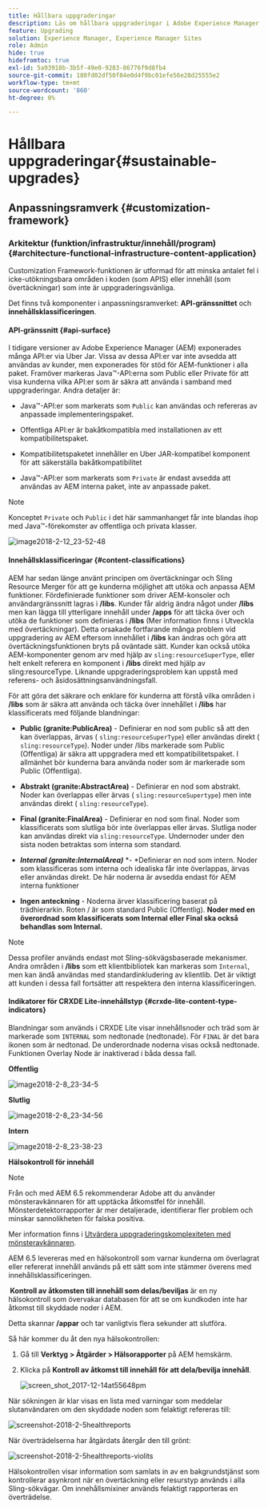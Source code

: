 ```yaml
---
title: Hållbara uppgraderingar
description: Läs om hållbara uppgraderingar i Adobe Experience Manager 6.4.
feature: Upgrading
solution: Experience Manager, Experience Manager Sites
role: Admin
hide: true
hidefromtoc: true
exl-id: 5a93918b-3b5f-49e0-9283-86776f9d8fb4
source-git-commit: 180fd02df50f84e0d4f9bc01efe56e28d25555e2
workflow-type: tm+mt
source-wordcount: '860'
ht-degree: 0%

---
```


# Hållbara uppgraderingar{#sustainable-upgrades}

## Anpassningsramverk {#customization-framework}

### Arkitektur (funktion/infrastruktur/innehåll/program)  {#architecture-functional-infrastructure-content-application}

Customization Framework-funktionen är utformad för att minska antalet fel i icke-utökningsbara områden i koden (som APIS) eller innehåll (som övertäckningar) som inte är uppgraderingsvänliga.

Det finns två komponenter i anpassningsramverket: **API-gränssnittet** och **innehållsklassificeringen**.

#### API-gränssnitt {#api-surface}

I tidigare versioner av Adobe Experience Manager (AEM) exponerades många API:er via Uber Jar. Vissa av dessa API:er var inte avsedda att användas av kunder, men exponerades för stöd för AEM-funktioner i alla paket. Framöver markeras Java™-API:erna som Public eller Private för att visa kunderna vilka API:er som är säkra att använda i samband med uppgraderingar. Andra detaljer är:

* Java™-API:er som markerats som `Public` kan användas och refereras av anpassade implementeringspaket.

* Offentliga API:er är bakåtkompatibla med installationen av ett kompatibilitetspaket.
* Kompatibilitetspaketet innehåller en Uber JAR-kompatibel komponent för att säkerställa bakåtkompatibilitet
* Java™-API:er som markerats som `Private` är endast avsedda att användas av AEM interna paket, inte av anpassade paket.

>[!NOTE]
>
>Konceptet `Private` och `Public` i det här sammanhanget får inte blandas ihop med Java™-förekomster av offentliga och privata klasser.

![image2018-2-12_23-52-48](assets/image2018-2-12_23-52-48.png)

#### Innehållsklassificeringar {#content-classifications}

AEM har sedan länge använt principen om övertäckningar och Sling Resource Merger för att ge kunderna möjlighet att utöka och anpassa AEM funktioner. Fördefinierade funktioner som driver AEM-konsoler och användargränssnitt lagras i **/libs**. Kunder får aldrig ändra något under **/libs** men kan lägga till ytterligare innehåll under **/apps** för att täcka över och utöka de funktioner som definieras i **/libs** (Mer information finns i Utveckla med övertäckningar). Detta orsakade fortfarande många problem vid uppgradering av AEM eftersom innehållet i **/libs** kan ändras och göra att övertäckningsfunktionen bryts på oväntade sätt. Kunder kan också utöka AEM-komponenter genom arv med hjälp av `sling:resourceSuperType`, eller helt enkelt referera en komponent i **/libs** direkt med hjälp av sling:resourceType. Liknande uppgraderingsproblem kan uppstå med referens- och åsidosättningsanvändningsfall.

För att göra det säkrare och enklare för kunderna att förstå vilka områden i **/libs** som är säkra att använda och täcka över innehållet i **/libs** har klassificerats med följande blandningar:

* **Public (granite:PublicArea)** - Definierar en nod som public så att den kan överlappas, ärvas ( `sling:resourceSuperType`) eller användas direkt ( `sling:resourceType`). Noder under /libs markerade som Public (Offentliga) är säkra att uppgradera med ett kompatibilitetspaket. I allmänhet bör kunderna bara använda noder som är markerade som Public (Offentliga).

* **Abstrakt (granite:AbstractArea)** - Definierar en nod som abstrakt. Noder kan överlappas eller ärvas ( `sling:resourceSupertype`) men inte användas direkt ( `sling:resourceType`).

* **Final (granite:FinalArea)** - Definierar en nod som final. Noder som klassificerats som slutliga bör inte överlappas eller ärvas. Slutliga noder kan användas direkt via `sling:resourceType`. Undernoder under den sista noden betraktas som interna som standard.

* ***Internal (granite:InternalArea)*** *- *Definierar en nod som intern. Noder som klassificeras som interna och idealiska får inte överlappas, ärvas eller användas direkt. De här noderna är avsedda endast för AEM interna funktioner

* **Ingen anteckning** - Noderna ärver klassificering baserat på trädhierarkin. Roten / är som standard Public (Offentlig). **Noder med en överordnad som klassificerats som Internal eller Final ska också behandlas som Internal.**

>[!NOTE]
>
>Dessa profiler används endast mot Sling-sökvägsbaserade mekanismer. Andra områden i **/libs** som ett klientbibliotek kan markeras som `Internal`, men kan ändå användas med standardinkludering av klientlib. Det är viktigt att kunden i dessa fall fortsätter att respektera den interna klassificeringen.

#### Indikatorer för CRXDE Lite-innehållstyp {#crxde-lite-content-type-indicators}

Blandningar som används i CRXDE Lite visar innehållsnoder och träd som är markerade som `INTERNAL` som nedtonade (nedtonade). För `FINAL` är det bara ikonen som är nedtonad. De underordnade noderna visas också nedtonade. Funktionen Overlay Node är inaktiverad i båda dessa fall.

**Offentlig**

![image2018-2-8_23-34-5](assets/image2018-2-8_23-34-5.png)

**Slutlig**

![image2018-2-8_23-34-56](assets/image2018-2-8_23-34-56.png)

**Intern**

![image2018-2-8_23-38-23](assets/image2018-2-8_23-38-23.png)

**Hälsokontroll för innehåll**

>[!NOTE]
>
>Från och med AEM 6.5 rekommenderar Adobe att du använder mönsteravkännaren för att upptäcka åtkomstfel för innehåll. Mönsterdetektorrapporter är mer detaljerade, identifierar fler problem och minskar sannolikheten för falska positiva.
>
>Mer information finns i [Utvärdera uppgraderingskomplexiteten med mönsteravkännaren](/help/sites-deploying/pattern-detector.md).

AEM 6.5 levereras med en hälsokontroll som varnar kunderna om överlagrat eller refererat innehåll används på ett sätt som inte stämmer överens med innehållsklassificeringen.

**&#x200B; Kontroll av åtkomsten till innehåll som delas/beviljas** är en ny hälsokontroll som övervakar databasen för att se om kundkoden inte har åtkomst till skyddade noder i AEM.

Detta skannar **/appar** och tar vanligtvis flera sekunder att slutföra.

Så här kommer du åt den nya hälsokontrollen:

1. Gå till **Verktyg > Åtgärder > Hälsorapporter** på AEM hemskärm.
1. Klicka på **Kontroll av åtkomst till innehåll för att dela/bevilja innehåll**.

   ![screen_shot_2017-12-14at55648pm](assets/screen_shot_2017-12-14at55648pm.png)

När sökningen är klar visas en lista med varningar som meddelar slutanvändaren om den skyddade noden som felaktigt refereras till:

![screenshot-2018-2-5healthreports](assets/screenshot-2018-2-5healthreports.png)

När överträdelserna har åtgärdats återgår den till grönt:

![screenshot-2018-2-5healthreports-violits](assets/screenshot-2018-2-5healthreports-violations.png)

Hälsokontrollen visar information som samlats in av en bakgrundstjänst som kontrollerar asynkront när en övertäckning eller resurstyp används i alla Sling-sökvägar. Om innehållsmixiner används felaktigt rapporteras en överträdelse.

